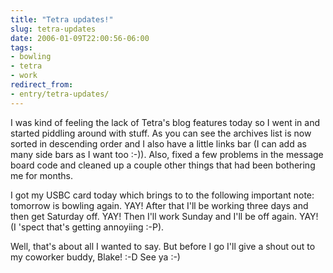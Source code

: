 ```yaml
---
title: "Tetra updates!"
slug: tetra-updates
date: 2006-01-09T22:00:56-06:00
tags:
- bowling
- tetra
- work
redirect_from:
- entry/tetra-updates/
---
```

I was kind of feeling the lack of Tetra's blog features today so I went in and started piddling around with stuff. As you can see the archives list is now sorted in descending order and I also have a little links bar (I can add as many side bars as I want too :-)). Also, fixed a few problems in the message board code and cleaned up a couple other things that had been bothering me for months.

I got my USBC card today which brings to to the following important note: tomorrow is bowling again. YAY! After that I'll be working three days and then get Saturday off. YAY! Then I'll work Sunday and I'll be off again. YAY! (I 'spect that's getting annoyiing :-P).

Well, that's about all I wanted to say. But before I go I'll give a shout out to my coworker buddy, Blake! :-D See ya :-)
